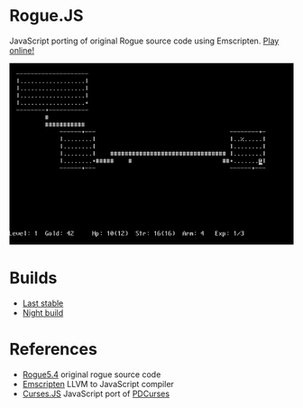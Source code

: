 Rogue.JS
========

JavaScript porting of original Rogue source code using Emscripten. [Play online!](http://mad4j.github.io/rogue.js/rogue.html)

![Rogue](in-game.png)

# Builds
* [Last stable](https://github.com/mad4j/rogue.js/tree/gh-pages/)
* [Night build](https://github.com/mad4j/rogue.js/tree/master/dist)

# References
* [Rogue5.4](http://rogue.rogueforge.net/rogue-5-4/) original rogue source code
* [Emscripten](https://github.com/kripken/emscripten/wiki) LLVM to JavaScript compiler
* [Curses.JS](https://github.com/mad4j/curses.js) JavaScript port of [PDCurses](https://github.com/wmcbrine/PDCurses) 

